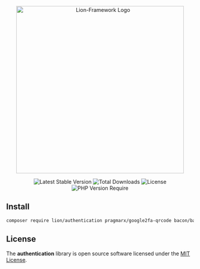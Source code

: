 <p align="center">
  <a href="https://lion-client.vercel.app/" target="_blank">
    <img 
        src="https://github.com/lion-packages/framework/assets/56183278/60871c9f-1c93-4481-8c1e-d70282b33254"
        width="450" 
        alt="Lion-Framework Logo"
    >
  </a>
</p>

<p align="center">
  <img src="https://poser.pugx.org/lion/authentication/v" alt="Latest Stable Version">
  <img src="https://poser.pugx.org/lion/authentication/downloads" alt="Total Downloads">
  <img src="https://poser.pugx.org/lion/authentication/license" alt="License">
  <img src="https://poser.pugx.org/lion/authentication/require/php" alt="PHP Version Require">
</p>

## Install

```bash
composer require lion/authentication pragmarx/google2fa-qrcode bacon/bacon-qr-code
```

## License

The <strong>authentication</strong> library is open source software licensed under the [MIT License](https://github.com/lion-packages/authentication/blob/main/LICENSE).
